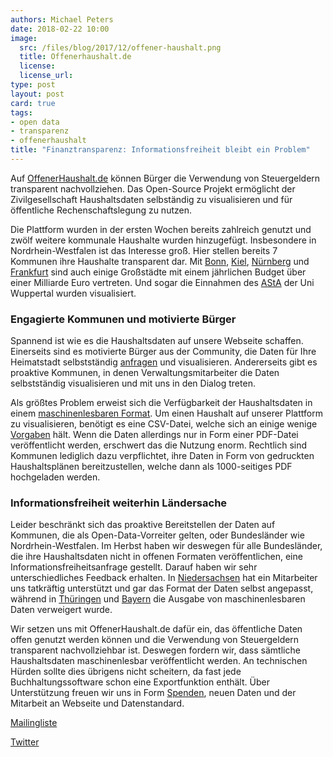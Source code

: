 ```yaml
---
authors: Michael Peters
date: 2018-02-22 10:00
image: 
  src: /files/blog/2017/12/offener-haushalt.png
  title: Offenerhaushalt.de 
  license: 
  license_url: 
type: post
layout: post
card: true
tags:
- open data
- transparenz
- offenerhaushalt
title: "Finanztransparenz: Informationsfreiheit bleibt ein Problem"
---
```


Auf [OffenerHaushalt.de](https://offenerhaushalt.de/) können Bürger die Verwendung von Steuergeldern transparent nachvollziehen. Das Open-Source Projekt ermöglicht der Zivilgesellschaft Haushaltsdaten selbständig zu visualisieren und für öffentliche Rechenschaftslegung zu nutzen. 

Die Plattform wurden in der ersten Wochen bereits zahlreich genutzt und zwölf weitere kommunale Haushalte wurden hinzugefügt. Insbesondere in Nordrhein-Westfalen ist das Interesse groß. Hier stellen bereits 7 Kommunen ihre Haushalte transparent dar. Mit [Bonn](https://offenerhaushalt.de/haushalt/NW/Bonn/#/produktbereich?Budget_Richtung=Aufwendungen&Jahr=2017&Plan_Ist=Plan), [Kiel](https://offenerhaushalt.de/haushalt/SH/Kiel/#/produkt?Aufwand%2FErtrag=Aufwand&Datum=2018&Haushalt=Plan), [Nürnberg](https://offenerhaushalt.de/haushalt/BY/N%C3%BCrnberg/#/administrative_classification?Direction=Ertrag&Jahr=2018) und [Frankfurt](https://offenerhaushalt.de/haushalt/HE/Frankfurt-am-Main/#/produkt?Ertrag%20%2F%20Aufwand=Aufwendungen&Haushalt=Plan&Haushaltsjahr=2018) sind auch einige Großstädte mit einem jährlichen Budget über einer Milliarde Euro vertreten. Und sogar die Einnahmen des [AStA](https://offenerhaushalt.de/haushalt/asta-uni-wuppertal/#/teilhaushalt) der Uni Wuppertal wurden visualisiert. 

### Engagierte Kommunen und motivierte Bürger
Spannend ist wie es die Haushaltsdaten auf unsere Webseite schaffen. Einerseits sind es motivierte Bürger aus der Community, die Daten für Ihre Heimatstadt selbstständig [anfragen](https://fragdenstaat.de/anfrage/haushalt-fur-das-jahr-2017/) und visualisieren. Andererseits gibt es proaktive Kommunen, in denen Verwaltungsmitarbeiter die Daten selbstständig visualisieren und mit uns in den Dialog treten. 

Als größtes Problem erweist sich die Verfügbarkeit der Haushaltsdaten in einem [maschinenlesbaren Format](https://codingdavinci.de/downloads/datenformate.pdf). Um einen Haushalt auf unserer Plattform zu visualisieren, benötigt es eine CSV-Datei, welche sich an einige wenige [Vorgaben](https://offenerhaushalt.de/page/datenstandard.html) hält. Wenn die Daten allerdings nur in Form einer PDF-Datei veröffentlicht werden, erschwert das die Nutzung enorm. Rechtlich sind Kommunen lediglich dazu verpflichtet, ihre Daten in Form von gedruckten Haushaltsplänen bereitzustellen, welche dann als 1000-seitiges PDF hochgeladen werden. 


### Informationsfreiheit weiterhin Ländersache

Leider beschränkt sich das proaktive Bereitstellen der Daten auf Kommunen, die als Open-Data-Vorreiter gelten, oder Bundesländer wie Nordrhein-Westfalen. Im Herbst haben wir deswegen für alle Bundesländer, die ihre Haushaltsdaten nicht in offenen Formaten veröffentlichen, eine Informationsfreiheitsanfrage gestellt. Darauf haben wir sehr unterschiedliches Feedback erhalten. In [Niedersachsen](https://fragdenstaat.de/anfrage/haushaltsplane-maschinenlesbare-form-4/)  hat ein Mitarbeiter uns tatkräftig unterstützt und gar das Format der Daten selbst angepasst, während in  [Thüringen](https://fragdenstaat.de/anfrage/haushaltsplane-maschinenlesbare-form-1/) und [Bayern](https://fragdenstaat.de/anfrage/haushaltsplane-maschinenlesbare-form-8/#nachricht-83281) die Ausgabe von maschinenlesbaren Daten verweigert wurde. 

Wir setzen uns mit OffenerHaushalt.de dafür ein, das öffentliche Daten offen genutzt werden können und die Verwendung von Steuergeldern transparent nachvollziehbar ist. Deswegen fordern wir, dass sämtliche Haushaltsdaten maschinenlesbar veröffentlicht werden. An technischen Hürden sollte dies übrigens nicht scheitern, da fast jede Buchhaltungssoftware schon eine Exportfunktion enthält. Über Unterstützung freuen wir uns in Form [Spenden](https://offenerhaushalt.de/page/spenden.html), neuen Daten und der Mitarbeit an Webseite und Datenstandard. 

[Mailingliste](https://lists.okfn.org/mailman/listinfo/offener-haushalt)

[Twitter](https://twitter.com/offenerhaushalt)


